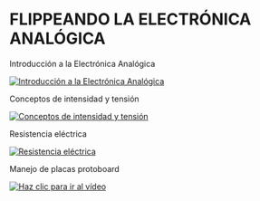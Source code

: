 # FLIPPEANDO LA ELECTRÓNICA ANALÓGICA
Introducción a la Electrónica Analógica

[![Introducción a la Electrónica Analógica](http://img.youtube.com/vi/VGQyL-6L1zg/0.jpg)](http://www.youtube.com/watch?v=VGQyL-6L1zg "Introducción a la Electrónica Analógica")

Conceptos de intensidad y tensión

[![Conceptos de intensidad y tensión](http://img.youtube.com/vi/R3LwyhIQxvo/0.jpg)](http://www.youtube.com/watch?v=R3LwyhIQxvo "Conceptos de intensidad y tensión")

Resistencia eléctrica

[![Resistencia eléctrica](http://img.youtube.com/vi/5_qRtC92xO0/0.jpg)](http://www.youtube.com/watch?v=5_qRtC92xO0 "Resistencia eléctrica")


Manejo de placas protoboard

[![Haz clic para ir al vídeo](http://img.youtube.com/vi/maUwvGGsZjw/0.jpg)](http://www.youtube.com/watch?v=maUwvGGsZjw "Manejo de placas protoboard")
